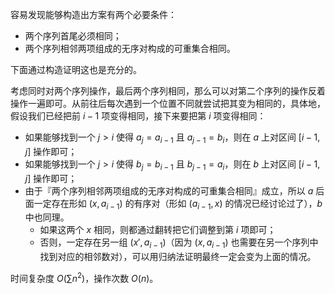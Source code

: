 容易发现能够构造出方案有两个必要条件：

- 两个序列首尾必须相同；
- 两个序列相邻两项组成的无序对构成的可重集合相同。

下面通过构造证明这也是充分的。

考虑同时对两个序列操作，最后两个序列相同，那么可以对第二个序列的操作反着操作一遍即可。从前往后每次遇到一个位置不同就尝试把其变为相同的，具体地，假设我们已经把前 $i-1$ 项变得相同，接下来要把第 $i$ 项变得相同：

- 如果能够找到一个 $j > i$ 使得 $a_j=a_{i-1}$ 且 $a_{j-1}=b_i$，则在 $a$ 上对区间 $[i-1,j]$ 操作即可；
- 如果能够找到一个 $j > i$ 使得 $b_j=b_{i-1}$ 且 $b_{j-1}=a_i$，则在 $b$ 上对区间 $[i-1,j]$ 操作即可；
- 由于『两个序列相邻两项组成的无序对构成的可重集合相同』成立，所以 $a$ 后面一定存在形如 $(x,a_{i-1})$ 的有序对（形如 $(a_{i-1},x)$ 的情况已经讨论过了），$b$ 中也同理。
  - 如果这两个 $x$ 相同，则都通过翻转把它们调整到第 $i$ 项即可；
  - 否则，一定存在另一组 $(x',a_{i-1})$（因为 $(x,a_{i-1})$ 也需要在另一个序列中找到对应的相邻数对），可以用归纳法证明最终一定会变为上面的情况。

时间复杂度 $O(\sum n^2)$，操作次数 $O(n)$。
